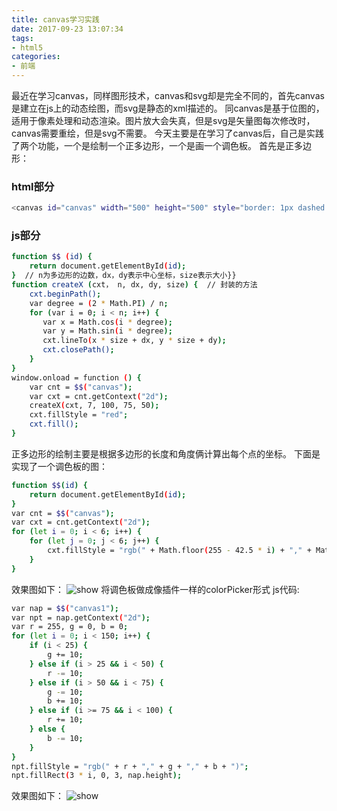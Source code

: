 ```yaml
---
title: canvas学习实践
date: 2017-09-23 13:07:34
tags:
- html5
categories:
- 前端
---
```

最近在学习canvas，同样图形技术，canvas和svg却是完全不同的，首先canvas是建立在js上的动态绘图，而svg是静态的xml描述的。
同canvas是基于位图的，适用于像素处理和动态渲染。图片放大会失真，但是svg是矢量图每次修改时，canvas需要重绘，但是svg不需要。
今天主要是在学习了canvas后，自己是实践了两个功能，一个是绘制一个正多边形，一个是画一个调色板。
首先是正多边形：

### html部分
```bash
<canvas id="canvas" width="500" height="500" style="border: 1px dashed #808080"></canvas>
```

### js部分
```bash
function $$ (id) {
    return document.getElementById(id);
}  // n为多边形的边数，dx，dy表示中心坐标，size表示大小}}
function createX (cxt， n, dx, dy, size) {  // 封装的方法    
    cxt.beginPath();
    var degree = (2 * Math.PI) / n;
    for (var i = 0; i < n; i++) {
       var x = Math.cos(i * degree);        
       var y = Math.sin(i * degree);       
       cxt.lineTo(x * size + dx, y * size + dy);
       cxt.closePath();
    }
}
window.onload = function () {
    var cnt = $$("canvas");
    var cxt = cnt.getContext("2d");
    createX(cxt, 7, 100, 75, 50);
    cxt.fillStyle = "red";
    cxt.fill();
}
```
正多边形的绘制主要是根据多边形的长度和角度俩计算出每个点的坐标。
下面是实现了一个调色板的图：
```bash
function $$(id) {
    return document.getElementById(id);
}
var cnt = $$("canvas");
var cxt = cnt.getContext("2d");
for (let i = 0; i < 6; i++) {
    for (let j = 0; j < 6; j++) {        
        cxt.fillStyle = "rgb(" + Math.floor(255 - 42.5 * i) + "," + Math.floor(255 - 42.5 * j) + ",0)";        cxt.fillRect(j * 25, i * 25, 25, 25);
    }
}
```
效果图如下：
![show](http://oj171eydn.bkt.clouddn.com/color1.png)
将调色板做成像插件一样的colorPicker形式
js代码:
```bash
var nap = $$("canvas1");
var npt = nap.getContext("2d");
var r = 255, g = 0, b = 0;
for (let i = 0; i < 150; i++) {
    if (i < 25) {
        g += 10;
    } else if (i > 25 && i < 50) {
        r -= 10;
    } else if (i > 50 && i < 75) {       
        g -= 10;
        b += 10;
    } else if (i >= 75 && i < 100) {
        r += 10;
    } else {
        b -= 10;
    }    
}    
npt.fillStyle = "rgb(" + r + "," + g + "," + b + ")";
npt.fillRect(3 * i, 0, 3, nap.height);
```
效果图如下：
![show](http://oj171eydn.bkt.clouddn.com/color2.png)
